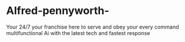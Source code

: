 # Alfred-pennyworth-
Your 24/7 your franchise  here to serve and obey your every command 
multifunctional Ai with the latest tech and fastest response 

